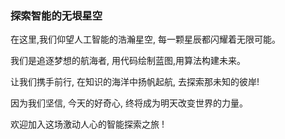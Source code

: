 ### 探索智能的无垠星空

在这里,我们仰望人工智能的浩瀚星空,
每一颗星辰都闪耀着无限可能。

我们是追逐梦想的航海者,
用代码绘制蓝图,用算法构建未来。

让我们携手前行,
在知识的海洋中扬帆起航,
去探索那未知的彼岸!

因为我们坚信,
今天的好奇心,
终将成为明天改变世界的力量。

欢迎加入这场激动人心的智能探索之旅 !
